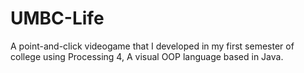 # UMBC-Life
A point-and-click videogame that I developed in my first semester of college using Processing 4, A visual OOP language based in Java.

